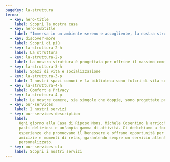 ```yaml
---
pageKey: la-struttura
terms:
  - key: hero-title
    label: Scopri la nostra casa
  - key: hero-subtitle
    label: "Immersa in un ambiente sereno e accogliente, la nostra struttura è pensata per offrire comfort, sicurezza e qualità di vita ai nostri ospiti."
  - key: discover-more
    label: Scopri di più
  - key: la-struttura-2-h
    label: La struttura
  - key: la-struttura-2-p
    label: La nostra struttura è progettata per offrire il massimo comfort e sicurezza, garantendo spazi luminosi e arredi funzionali per un'esperienza di soggiorno piacevole e rilassante.
  - key: la-struttura-3-h
    label: Spazi di vita e socializzazione
  - key: la-struttura-3-p
    label: I nostri spazi comuni e la biblioteca sono fulcri di vita sociale e culturale. Sale comuni luminose accolgono attività di gruppo e momenti di relax, mentre la biblioteca e la sala convegni sono spazi dedicati all'apprendimento e agli eventi culturali.
  - key: la-struttura-4-h
    label: Comfort e Privacy
  - key: la-struttura-4-p
    label: Le nostre camere, sia singole che doppie, sono progettate per garantire privacy e comfort. Ogni camera è dotata di servizi essenziali e arredi funzionali, rispettando le esigenze individuali degli ospiti.
  - key: our-services
    label: I nostri servizi
  - key: our-services-description
    label:
      Ogni giorno alla Casa di Riposo Mons. Michele Cosentino è arricchito da
      pasti deliziosi e un'ampia gamma di attività. Ci dedichiamo a fornire
      esperienze che promuovano il benessere e offrano opportunità per nuove
      amicizie e momenti di relax, garantendo sempre un servizio attento e
      personalizzato.
  - key: our-services-cta
    label: Scopri i nostri servizi
---
```

